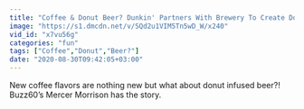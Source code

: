 ```yaml
---
title: "Coffee & Donut Beer? Dunkin' Partners With Brewery To Create Donut Infused Beer!"
image: "https://s1.dmcdn.net/v/SQd2u1VIM5Tn5wD_W/x240"
vid_id: "x7vu56g"
categories: "fun"
tags: ["Coffee","Donut","Beer?"]
date: "2020-08-30T09:42:05+03:00"
---
```

New coffee flavors are nothing new but what about donut infused beer?! Buzz60’s Mercer Morrison has the story.
